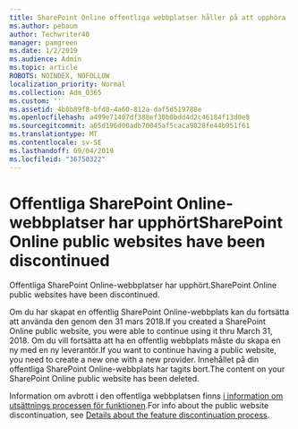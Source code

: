```yaml
---
title: SharePoint Online offentliga webbplatser håller på att upphöra
ms.author: pebaum
author: Techwriter40
manager: pamgreen
ms.date: 1/2/2019
ms.audience: Admin
ms.topic: article
ROBOTS: NOINDEX, NOFOLLOW
localization_priority: Normal
ms.collection: Adm_O365
ms.custom: ''
ms.assetid: 4b8b89f8-bfd8-4a60-812a-daf5d519788e
ms.openlocfilehash: a499e71407df388ef30b0bdd4d2c46184f13d0e8
ms.sourcegitcommit: a65d196d00adb70045af5caca9828fe44b951f61
ms.translationtype: MT
ms.contentlocale: sv-SE
ms.lasthandoff: 09/04/2019
ms.locfileid: "36750322"
---
```

# <a name="sharepoint-online-public-websites-have-been-discontinued"></a><span data-ttu-id="acb82-102">Offentliga SharePoint Online-webbplatser har upphört</span><span class="sxs-lookup"><span data-stu-id="acb82-102">SharePoint Online public websites have been discontinued</span></span>

<span data-ttu-id="acb82-103">Offentliga SharePoint Online-webbplatser har upphört.</span><span class="sxs-lookup"><span data-stu-id="acb82-103">SharePoint Online public websites have been discontinued.</span></span>

<span data-ttu-id="acb82-104">Om du har skapat en offentlig SharePoint Online-webbplats kan du fortsätta att använda den genom den 31 mars 2018.</span><span class="sxs-lookup"><span data-stu-id="acb82-104">If you created a SharePoint Online public website, you were able to continue using it thru March 31, 2018.</span></span> <span data-ttu-id="acb82-105">Om du vill fortsätta att ha en offentlig webbplats måste du skapa en ny med en ny leverantör.</span><span class="sxs-lookup"><span data-stu-id="acb82-105">If you want to continue having a public website, you need to create a new one with a new provider.</span></span> <span data-ttu-id="acb82-106">Innehållet på din offentliga SharePoint Online-webbplats har tagits bort.</span><span class="sxs-lookup"><span data-stu-id="acb82-106">The content on your SharePoint Online public website has been deleted.</span></span>

<span data-ttu-id="acb82-107">Information om avbrott i den offentliga webbplatsen finns [i information om utsättnings processen för funktionen](https://go.microsoft.com/fwlink/?linkid=866980).</span><span class="sxs-lookup"><span data-stu-id="acb82-107">For info about the public website discontinuation, see [Details about the feature discontinuation process](https://go.microsoft.com/fwlink/?linkid=866980).</span></span>
